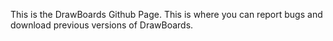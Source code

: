 This is the DrawBoards Github Page. This is where you can report bugs and download previous versions of DrawBoards.
